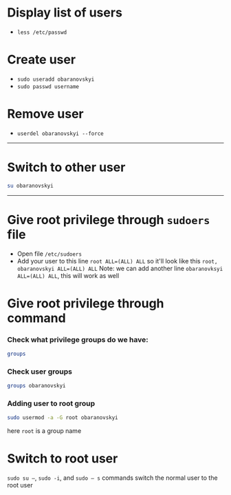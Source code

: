 # Display list of users
- `less /etc/passwd`

# Create user
- `sudo useradd obaranovskyi`
- `sudo passwd username`

# Remove user
- `userdel obaranovskyi --force`

---

# Switch to other user
```bash
su obaranovskyi
```

---

# Give root privilege through `sudoers` file
- Open file `/etc/sudoers`
- Add your user to this line `root ALL=(ALL) ALL` so it'll look like this `root, obaranovskyi ALL=(ALL) ALL` 
Note: we can add another line `obaranovksyi ALL=(ALL) ALL`, this will work as well


# Give root privilege through command

### Check what privilege groups do we have:
```bash
groups
```

### Check user groups
```bash
groups obaranovskyi
```

### Adding user to root group
```bash
sudo usermod -a -G root obaranovskyi
```
here `root` is a group name

# Switch to root user
`sudo su –`, `sudo -i`, and `sudo – s` commands switch the normal user to the root user
